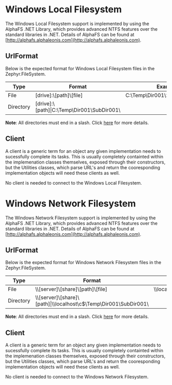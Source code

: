 # Windows Local Filesystem

The Windows Local Filesystem support is implemented by using the AlphaFS .NET Library, which provides advanced NTFS features over the standard libraries in .NET.  Details of AlphaFS can be found at [http://alphafs.alphaleonis.com](http://alphafs.alphaleonis.com).

## UrlFormat

Below is the expected format for Windows Local Filesystem files in the Zephyr.FileSystem.

|Type|Format|Example
|----|------|-------
|File|[drive]:\\[path]\\[file]|C:\Temp\Dir001\SubDir001\file.txt
|Directory|[drive]:\\[path]\\|C:\Temp\Dir001\SubDir001\

**Note**: All directories must end in a slash.  Click [here](utilities.md#directory-vs-file-url) for more details.

## Client

A client is a generic term for an object any given implementation needs to sucessfully complete its tasks.   This is usually completely containted within the implemenation classes themselves, exposed through their constructors, but the Utilities classes, which parse URL's and return the cooresponding implementation objects will need these clients as well.

No client is needed to connect to the Windows Local Filesystem.

# Windows Network Filesystem

The Windows Network Filesystem support is implemented by using the AlphaFS .NET Library, which provides advanced NTFS features over the standard libraries in .NET.  Details of AlphaFS can be found at [http://alphafs.alphaleonis.com](http://alphafs.alphaleonis.com).

## UrlFormat

Below is the expected format for Windows Network Filesystem files in the Zephyr.FileSystem.

|Type|Format|Example
|----|------|-------
|File|\\\\[server]\\[share]\\[path]\\[file]|\\\\localhost\\c$\\Temp\\Dir001\\SubDir001\\file.txt
|Directory|\\\\[server]\\[share]\\[path]\\|\\\\localhost\\c$\\Temp\\Dir001\\SubDir001\\

**Note**: All directories must end in a slash.  Click [here](utilities.md#directory-vs-file-url) for more details.

## Client

A client is a generic term for an object any given implementation needs to sucessfully complete its tasks.   This is usually completely containted within the implemenation classes themselves, exposed through their constructors, but the Utilities classes, which parse URL's and return the cooresponding implementation objects will need these clients as well.

No client is needed to connect to the Windows Network Filesystem.

